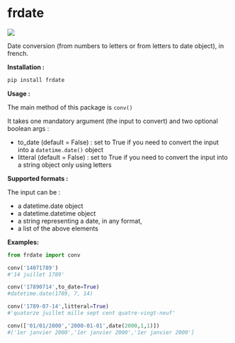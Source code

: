 # frdate
[![](https://img.shields.io/badge/pypi-v0.5-blue)](https://pypi.org/project/frdate/)

Date conversion (from numbers to letters or from letters to date object), in french.

**Installation :**
```bash
pip install frdate
```

**Usage :**

The main method of this package is `conv()`

It takes one mandatory argument (the input to convert) and two optional boolean args :
- to_date (default = False) : set to True if you need to convert the input into a `datetime.date()` object
- litteral (default = False) : set to True if you need to convert the input into a string object only using letters

**Supported formats :**

The input can be :
- a datetime.date object
- a datetime.datetime object
- a string representing a date, in any format,
- a list of the above elements

**Examples:**

```python
from frdate import conv

conv('14071789')
#'14 juillet 1789'

conv('17890714',to_date=True)
#datetime.date(1789, 7, 14)

conv('1789-07-14',litteral=True)
#'quatorze juillet mille sept cent quatre-vingt-neuf'

conv(['01/01/2000','2000-01-01',date(2000,1,1)])
#['1er janvier 2000','1er janvier 2000','1er janvier 2000']
```
